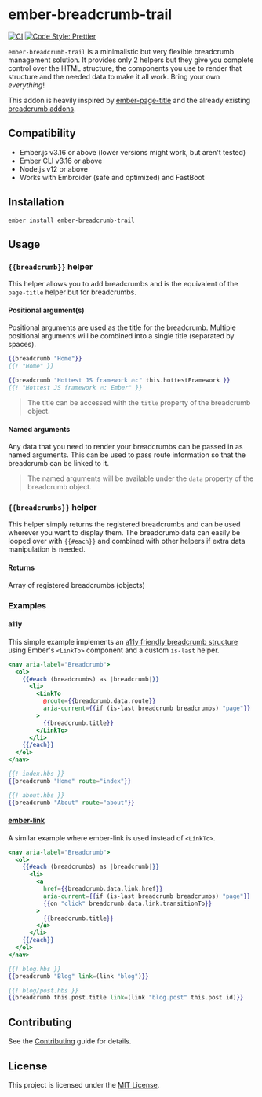 ember-breadcrumb-trail
==============================================================================
[![CI](https://github.com/Windvis/ember-breadcrumb-trail/workflows/CI/badge.svg)](https://github.com/Windvis/ember-breadcrumb-trail/actions?query=workflow%3ACI)
[![Code Style: Prettier](https://img.shields.io/badge/code_style-prettier-ff69b4.svg)](https://github.com/prettier/prettier)

`ember-breadcrumb-trail` is a minimalistic but very flexible breadcrumb management solution. It provides only 2 helpers but they give you complete control over the HTML structure, the components you use to render that structure and the needed data to make it all work. Bring your own _everything_!

This addon is heavily inspired by [ember-page-title](https://github.com/ember-cli/ember-page-title) and the already existing [breadcrumb addons](https://emberobserver.com/?query=crumb).


Compatibility
------------------------------------------------------------------------------

* Ember.js v3.16 or above (lower versions might work, but aren't tested)
* Ember CLI v3.16 or above
* Node.js v12 or above
* Works with Embroider (safe and optimized) and FastBoot


Installation
------------------------------------------------------------------------------

```
ember install ember-breadcrumb-trail
```


Usage
------------------------------------------------------------------------------

### `{{breadcrumb}}` helper
This helper allows you to add breadcrumbs and is the equivalent of the `page-title` helper but for breadcrumbs.

#### Positional argument(s)
Positional arguments are used as the title for the breadcrumb. Multiple positional arguments will be combined into a single title (separated by spaces). 

```hbs
{{breadcrumb "Home"}}
{{! "Home" }}

{{breadcrumb "Hottest JS framework 🔥:" this.hottestFramework }}
{{! "Hottest JS framework 🔥: Ember" }}
```
> The title can be accessed with the `title` property of the breadcrumb object.

#### Named arguments
Any data that you need to render your breadcrumbs can be passed in as named arguments. This can be used to pass route information so that the breadcrumb can be linked to it.

> The named arguments will be available under the `data` property of the breadcrumb object.


### `{{breadcrumbs}}` helper
This helper simply returns the registered breadcrumbs and can be used wherever you want to display them. The breadcrumb data can easily be looped over with `{{#each}}` and combined with other helpers if extra data manipulation is needed.

#### Returns
Array of registered breadcrumbs (objects)

### Examples

#### a11y
This simple example implements an [a11y friendly breadcrumb structure](https://www.w3.org/TR/wai-aria-practices/#breadcrumb) using Ember's `<LinkTo>` component and a custom `is-last` helper.

```hbs
<nav aria-label="Breadcrumb">
  <ol>
    {{#each (breadcrumbs) as |breadcrumb|}}
      <li>
        <LinkTo
          @route={{breadcrumb.data.route}}
          aria-current={{if (is-last breadcrumb breadcrumbs) "page"}}
        >
          {{breadcrumb.title}}
        </LinkTo>
      </li>
    {{/each}}
  </ol>
</nav>

{{! index.hbs }}
{{breadcrumb "Home" route="index"}}

{{! about.hbs }}
{{breadcrumb "About" route="about"}}
```

#### [ember-link](https://github.com/buschtoens/ember-link)
A similar example where ember-link is used instead of `<LinkTo>`.

```hbs
<nav aria-label="Breadcrumb">
  <ol>
    {{#each (breadcrumbs) as |breadcrumb|}}
      <li>
        <a
          href={{breadcrumb.data.link.href}}
          aria-current={{if (is-last breadcrumb breadcrumbs) "page"}}
          {{on "click" breadcrumb.data.link.transitionTo}}
        >
          {{breadcrumb.title}}
        </a>
      </li>
    {{/each}}
  </ol>
</nav>

{{! blog.hbs }}
{{breadcrumb "Blog" link=(link "blog")}}

{{! blog/post.hbs }}
{{breadcrumb this.post.title link=(link "blog.post" this.post.id)}}
```



Contributing
------------------------------------------------------------------------------

See the [Contributing](CONTRIBUTING.md) guide for details.


License
------------------------------------------------------------------------------

This project is licensed under the [MIT License](LICENSE.md).
